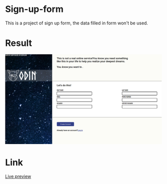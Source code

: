# Sign-up-form
This is a project of sign up form, the data filled in form won't be used.

# Result
![picture of sign up form website](https://github.com/ascodeasice/sign-up-form/blob/main/pictures/result.png)


# Link
[Live preview](https://ascodeasice.github.io/sign-up-form/)
